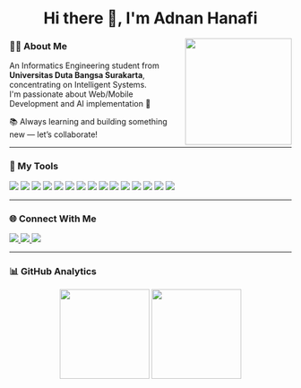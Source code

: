<h1 align="center">Hi there 👋, I'm Adnan Hanafi</h1>

<img align="right" src="https://media.giphy.com/media/qgQUggAC3Pfv687qPC/giphy.gif" width="190"/>

### 🧑‍💻 About Me

An Informatics Engineering student from **Universitas Duta Bangsa Surakarta**, concentrating 
on Intelligent Systems.  
I'm passionate about Web/Mobile Development and AI implementation 🚀  

📚 Always learning and building something new — let’s collaborate!

---

### 🚀 My Tools

<p align="left">
  <img src="https://img.shields.io/badge/HTML5-E34F26?style=for-the-badge&logo=html5&logoColor=white"/>
  <img src="https://img.shields.io/badge/CSS3-1572B6?style=for-the-badge&logo=css3&logoColor=white"/>
  <img src="https://img.shields.io/badge/JavaScript-F7DF1E?style=for-the-badge&logo=javascript&logoColor=black"/>
  <img src="https://img.shields.io/badge/PHP-777BB4?style=for-the-badge&logo=php&logoColor=white"/>
  <img src="https://img.shields.io/badge/Laravel-FF2D20?style=for-the-badge&logo=laravel&logoColor=white"/>
  <img src="https://img.shields.io/badge/MySQL-005C84?style=for-the-badge&logo=mysql&logoColor=white"/>
  <img src="https://img.shields.io/badge/Firebase-FFCA28?style=for-the-badge&logo=firebase&logoColor=black"/>
  <img src="https://img.shields.io/badge/Python-3776AB?style=for-the-badge&logo=python&logoColor=white"/>
  <img src="https://img.shields.io/badge/Kivy-20B2AA?style=for-the-badge&logo=kivy&logoColor=white"/>
  <img src="https://img.shields.io/badge/Dart-0175C2?style=for-the-badge&logo=dart&logoColor=white"/>
  <img src="https://img.shields.io/badge/Flutter-02569B?style=for-the-badge&logo=flutter&logoColor=white"/>
  <img src="https://img.shields.io/badge/Java-007396?style=for-the-badge&logo=java&logoColor=white"/>
  <img src="https://img.shields.io/badge/Figma-F24E1E?style=for-the-badge&logo=figma&logoColor=white"/>
  <img src="https://img.shields.io/badge/Canva-00C4CC?style=for-the-badge&logo=canva&logoColor=white"/>
  <img src="https://img.shields.io/badge/CorelDRAW-46B12C?style=for-the-badge&logo=coreldraw&logoColor=white"/>
</p>

---

### 🌐 Connect With Me

<p align="left">
  <a href="mailto:adnanhanafi078@gmail.com">
    <img src="https://img.shields.io/badge/Gmail-D14836?style=for-the-badge&logo=gmail&logoColor=white"/>
  </a>
  <a href="https://www.linkedin.com/in/adnan-hanafi/">
    <img src="https://img.shields.io/badge/LinkedIn-0A66C2?style=for-the-badge&logo=linkedin&logoColor=white"/>
  </a>
  <a href="https://www.instagram.com/adnanhnf">
    <img src="https://img.shields.io/badge/Instagram-E4405F?style=for-the-badge&logo=instagram&logoColor=white"/>
  </a>
</p>

---

### 📊 GitHub Analytics

<p align="center">
  <img src="https://github-readme-stats.vercel.app/api/top-langs/?username=adnanhnf&layout=compact&theme=tokyonight" height="160px"/>
  <img src="https://streak-stats.demolab.com/?user=adnanhnf&theme=tokyonight" height="160px"/>
</p>
